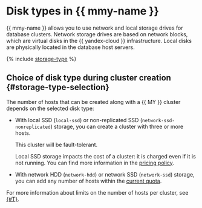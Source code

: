 # Disk types in {{ mmy-name }}


{{ mmy-name }} allows you to use network and local storage drives for database clusters. Network storage drives are based on network blocks, which are virtual disks in the {{ yandex-cloud }} infrastructure. Local disks are physically located in the database host servers.

{% include [storage-type](../../_includes/mdb/mmy/storage-type.md) %}


## Choice of disk type during cluster creation {#storage-type-selection}

The number of hosts that can be created along with a {{ MY }} cluster depends on the selected disk type:

* With local SSD (`local-ssd`) or non-replicated SSD (`network-ssd-nonreplicated`) storage, you can create a cluster with three or more hosts.

   This cluster will be fault-tolerant.

   Local SSD storage impacts the cost of a cluster: it is charged even if it is not running. You can find more information in the [pricing policy](../pricing.md).

* With network HDD (`network-hdd`) or network SSD (`network-ssd`) storage, you can add any number of hosts within the [current quota](./limits.md).

For more information about limits on the number of hosts per cluster, see [{#T}](./limits.md).


